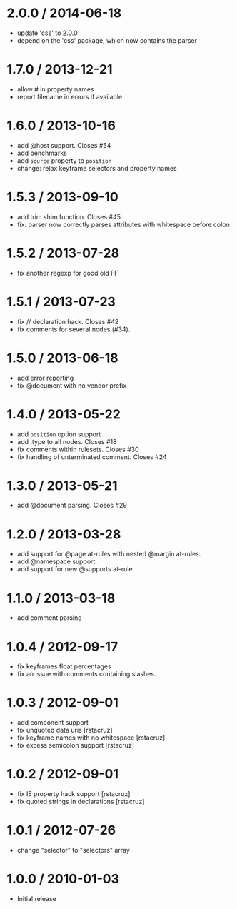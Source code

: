 2.0.0 / 2014-06-18
==================

 * update 'css' to 2.0.0
 * depend on the 'css' package, which now contains the parser

1.7.0 / 2013-12-21
==================

 * allow # in property names
 * report filename in errors if available

1.6.0 / 2013-10-16
==================

 * add @host support. Closes #54
 * add benchmarks
 * add `source` property to `position`
 * change: relax keyframe selectors and property names

1.5.3 / 2013-09-10
==================

 * add trim shim function. Closes #45
 * fix: parser now correctly parses attributes with whitespace before colon

1.5.2 / 2013-07-28
==================

 * fix another regexp for good old FF

1.5.1 / 2013-07-23
==================

 * fix // declaration hack. Closes #42
 * fix comments for several nodes (#34).

1.5.0 / 2013-06-18
==================

 * add error reporting
 * fix @document with no vendor prefix

1.4.0 / 2013-05-22
==================

 * add `position` option support
 * add .type to all nodes. Closes #18
 * fix comments within rulesets. Closes #30
 * fix handling of unterminated comment. Closes #24

1.3.0 / 2013-05-21
==================

 * add @document parsing. Closes #29

1.2.0 / 2013-03-28
==================

  * add support for @page at-rules with nested @margin at-rules.
  * add @namespace support.
  * add support for new @supports at-rule.

1.1.0 / 2013-03-18
==================

  * add comment parsing

1.0.4 / 2012-09-17
==================

  * fix keyframes float percentages
  * fix an issue with comments containing slashes.

1.0.3 / 2012-09-01
==================

  * add component support
  * fix unquoted data uris [rstacruz]
  * fix keyframe names with no whitespace [rstacruz]
  * fix excess semicolon support [rstacruz]

1.0.2 / 2012-09-01
==================

  * fix IE property hack support [rstacruz]
  * fix quoted strings in declarations [rstacruz]

1.0.1 / 2012-07-26
==================

  * change "selector" to "selectors" array

1.0.0 / 2010-01-03
==================

  * Initial release
